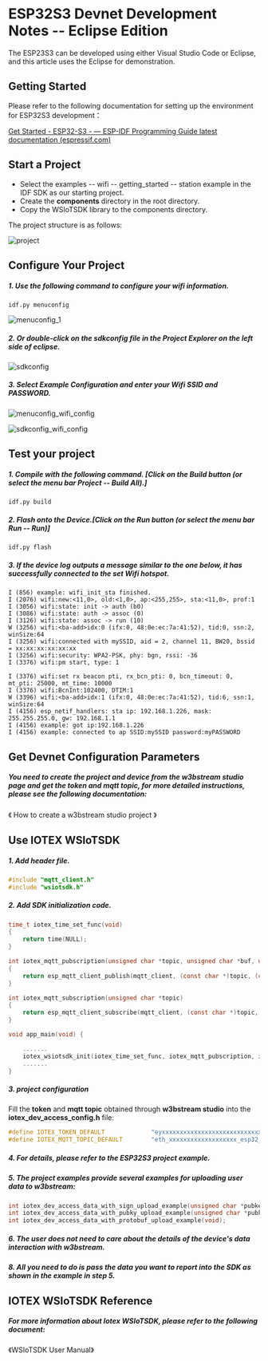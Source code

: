 # ESP32S3 Devnet Development Notes -- Eclipse Edition



The ESP23S3 can be developed using either Visual Studio Code or Eclipse, and this article uses the Eclipse for demonstration.



## Getting Started 

Please refer to the following documentation for setting up the environment for ESP32S3 development：

[Get Started - ESP32-S3 - — ESP-IDF Programming Guide latest documentation (espressif.com)](https://docs.espressif.com/projects/esp-idf/en/latest/esp32s3/get-started/index.html#get-started)



## Start a Project

- Select the examples -- wifi -- getting_started -- station example in the IDF SDK as our starting project.
- Create the **components** directory in the root directory.
- Copy the WSIoTSDK library to the components directory.

The project structure is as follows:

![project](img\project.png)



## Configure Your Project

##### 1. Use the following command to configure your wifi information.

```
idf.py menuconfig
```

![menuconfig_1](img\menuconfig_1.png)

##### 2. Or double-click on the sdkconfig file in the Project Explorer on the left side of eclipse.

![sdkconfig](img\sdkconfig.png)

##### 3. Select Example Configuration and enter your Wifi SSID and PASSWORD.

![menuconfig_wifi_config](img\menuconfig_wifi_config.png)

![sdkconfig_wifi_config](img\sdkconfig_wifi_config.png)



## Test your project

##### 1. Compile with the following command. [Click on the Build button (or select the menu bar Project -- Build All).]

```
idf.py build
```

##### 2. Flash onto the Device.[Click on the Run button (or select the menu bar Run -- Run)]

```
idf.py flash
```

##### 3. If the device log outputs a message similar to the one below, it has successfully connected to the set Wifi hotspot.

```
I (856) example: wifi_init_sta finished.
I (2076) wifi:new:<11,0>, old:<1,0>, ap:<255,255>, sta:<11,0>, prof:1
I (3056) wifi:state: init -> auth (b0)
I (3086) wifi:state: auth -> assoc (0)
I (3126) wifi:state: assoc -> run (10)
W (3256) wifi:<ba-add>idx:0 (ifx:0, 48:0e:ec:7a:41:52), tid:0, ssn:2, winSize:64
I (3256) wifi:connected with mySSID, aid = 2, channel 11, BW20, bssid = xx:xx:xx:xx:xx:xx
I (3256) wifi:security: WPA2-PSK, phy: bgn, rssi: -36
I (3376) wifi:pm start, type: 1

I (3376) wifi:set rx beacon pti, rx_bcn_pti: 0, bcn_timeout: 0, mt_pti: 25000, mt_time: 10000
I (3376) wifi:BcnInt:102400, DTIM:1
W (3396) wifi:<ba-add>idx:1 (ifx:0, 48:0e:ec:7a:41:52), tid:6, ssn:1, winSize:64
I (4156) esp_netif_handlers: sta ip: 192.168.1.226, mask: 255.255.255.0, gw: 192.168.1.1
I (4156) example: got ip:192.168.1.226
I (4156) example: connected to ap SSID:mySSID password:myPASSWORD
```



## Get Devnet Configuration Parameters

##### You need to create the project and device from the w3bstream studio page and get the token and mqtt topic, for more detailed instructions, please see the following documentation:

《 How to create a w3bstream studio project 》



## Use IOTEX WSIoTSDK

##### 1. Add header file.

```c++
#include "mqtt_client.h"
#include "wsiotsdk.h"
```

##### 2. Add SDK initialization code.

```c
time_t iotex_time_set_func(void)
{
    return time(NULL);
}

int iotex_mqtt_pubscription(unsigned char *topic, unsigned char *buf, unsigned int buflen, int qos)
{
	return esp_mqtt_client_publish(mqtt_client, (const char *)topic, (const char *)buf, buflen, 1, qos);
}

int iotex_mqtt_subscription(unsigned char *topic)
{
    return esp_mqtt_client_subscribe(mqtt_client, (const char *)topic, 0);
}

void app_main(void) {

    .......
    iotex_wsiotsdk_init(iotex_time_set_func, iotex_mqtt_pubscription, iotex_mqtt_subscription);
    .......
}

```

##### 3. project configuration

Fill the **token** and **mqtt topic** obtained through **w3bstream studio** into the **iotex_dev_access_config.h** file:

```c
#define IOTEX_TOKEN_DEFAULT				"eyxxxxxxxxxxxxxxxxxxxxxxxxxxxxxxxxx"
#define IOTEX_MQTT_TOPIC_DEFAULT		"eth_xxxxxxxxxxxxxxxxxxx_esp32_hello"
```

##### 4. For details, please refer to the ESP32S3 project example.

##### 5. The project examples provide several examples for uploading user data to w3bstream:

```c
int iotex_dev_access_data_with_sign_upload_example(unsigned char *pubkey, int pubkey_len);
int iotex_dev_access_data_with_pubky_upload_example(unsigned char *pubkey, int pubkey_len);
int iotex_dev_access_data_with_protobuf_upload_example(void);
```

##### 6. The user does not need to care about the details of the device's data interaction with w3bstream.

##### 8. All you need to do is pass the data you want to report into the SDK as shown in the example in step 5.



## IOTEX WSIoTSDK Reference

##### For more information about Iotex WSIoTSDK, please refer to the following document:

《WSIoTSDK User Manual》